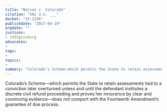 ```yaml
---
title: "Nelson v. Colorado"
citation: "581 U.S. ___"
docket: "15-1256"
publishdate: "2017-04-19"
argdate: ""
justices:
- 1993ginsburg
advocates:
- 
tags:
- 
topics:
- 
summary: "Colorado’s Scheme—which permits the State to retain assessments tied to a conviction later overturned unless and until the defendant institutes a discrete civil refund proceeding and proves her innocence by clear and convincing evidence—does not comport with the Fourteenth Amendment’s guarantee of due process."
---
```

Colorado’s Scheme—which permits the State to retain assessments tied to a conviction later overturned unless and until the defendant institutes a discrete civil refund proceeding and proves her innocence by clear and convincing evidence—does not comport with the Fourteenth Amendment’s guarantee of due process.

